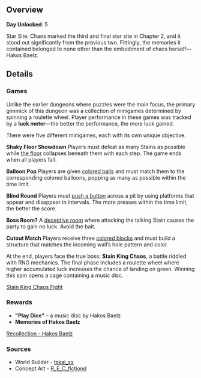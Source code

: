 <!-- title: Star Site: Chaos -->
<!-- quote: Just ask me anything and I'll make it happen! -->
<!-- chapter: 1 -->
<!-- images: (Star Site: Chaos Overview #1), (Star Site: Chaos Overview #2), (Star Site: Chaos Concept Art #3), (Star Site: Elpis Overview #4) -->
<!-- model: false -->

## Overview

**Day Unlocked**: 5

Star Site: Chaos marked the third and final star site in Chapter 2, and it stood out significantly from the previous two. Fittingly, the memories it contained belonged to none other than the embodiment of chaos herself—Hakos Baelz.

## Details

### Games

Unlike the earlier dungeons where puzzles were the main focus, the primary gimmick of this dungeon was a collection of minigames determined by spinning a roulette wheel. Player performance in these games was tracked by a **luck meter**—the better the performance, the more luck gained.

There were five different minigames, each with its own unique objective.

**Shaky Floor Showdown**
Players must defeat as many Stains as possible while [the floor](https://www.youtube.com/live/L7rBGepFrXA?si=ehUP_KK9qRn2DrzW&t=4127) collapses beneath them with each step. The game ends when all players fall.

**Balloon Pop**
Players are given [colored balls](https://www.youtube.com/live/L7rBGepFrXA?si=ZN4CDNF33MknO8Qa&t=8297) and must match them to the corresponding colored balloons, popping as many as possible within the time limit.

**Blind Round**
Players must [push a button](https://www.youtube.com/live/L7rBGepFrXA?si=byW4Jzn2G2E6zxj2&t=8083) across a pit by using platforms that appear and disappear in intervals. The more presses within the time limit, the better the score.

**Boss Room?**
A [deceptive room](https://www.youtube.com/live/L7rBGepFrXA?si=8feoLm3SloHkkDFp&t=4581) where attacking the talking Stain causes the party to gain no luck. Avoid the bait.

**Cutout Match**
Players receive three [colored blocks](https://www.youtube.com/live/L7rBGepFrXA?si=E8tnJXeN4Tp4hmHt&t=4740) and must build a structure that matches the incoming wall’s hole pattern and color.

At the end, players face the true boss: **Stain King Chaos**, a battle riddled with RNG mechanics. The final phase includes a roulette wheel where higher accumulated luck increases the chance of landing on green. Winning this spin opens a cage containing a music disc.

[Stain King Chaos Fight](#embed:https://www.youtube.com/live/L7rBGepFrXA?si=wWfwJ_k0ugG8B9oW&t=4954)

### Rewards

- **"Play Dice"** – a music disc by Hakos Baelz
- **Memories of Hakos Baelz**

[Recollection - Hakos Baelz](#embed:https://www.youtube.com/watch?v=aSFZwinYaaU)

### Sources

- World Builder - [tskai_xx](https://x.com/tskai_xx/status/1921298173123076248)
- Concept Art - [R_E_C_flctiond](https://x.com/R_E_C_flctiond/status/1922200389815882127/photo/1)
